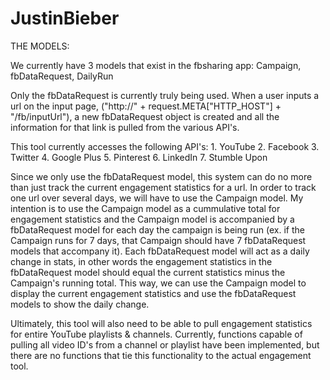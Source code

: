JustinBieber
============

THE MODELS:

We currently have 3 models that exist in the fbsharing app:
	Campaign, fbDataRequest, DailyRun

Only the fbDataRequest is currently truly being used.  When a user inputs a url on the input page, ("http://" + request.META["HTTP_HOST"] + "/fb/inputUrl"),
	a new fbDataRequest object is created and all the information for that link is pulled from the various API's.

This tool currently accesses the following API's:
	1. YouTube
	2. Facebook
	3. Twitter
	4. Google Plus
	5. Pinterest
	6. LinkedIn
	7. Stumble Upon

Since we only use the fbDataRequest model, this system can do no more than just track the current engagement statistics for a url.  In order to track one url over
	several days, we will have to use the Campaign model.  My intention is to use the Campaign model as a cummulative total for engagement statistics and the
	Campaign model is accompanied by a fbDataRequest model for each day the campaign is being run (ex. if the Campaign runs for 7 days, that Campaign should have 
	7 fbDataRequest models that accompany it).  Each fbDataRequest model will act as a daily change in stats, in other words the engagement statistics in the 
	fbDataRequest model should equal the current statistics minus the Campaign's running total.  This way, we can use the Campaign model to display the current 
	engagement statistics and use the fbDataRequest models to show the daily change.

Ultimately, this tool will also need to be able to pull engagement statistics for entire YouTube playlists & channels.  Currently, functions capable of pulling all
	video ID's from a channel or playlist have been implemented, but there are no functions that tie this functionality to the actual engagement tool.